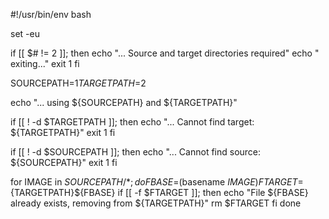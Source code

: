 #!/usr/bin/env bash

set -eu

if [[ $# != 2 ]]; then
    echo "... Source and target directories required"
    echo "    exiting..."
    exit 1
fi

SOURCEPATH=$1
TARGETPATH=$2

echo "... using ${SOURCEPATH} and ${TARGETPATH}"

if [[ ! -d $TARGETPATH ]]; then
    echo "... Cannot find target: ${TARGETPATH}"
    exit 1
fi

if [[ ! -d $SOURCEPATH ]]; then
    echo "... Cannot find source: ${SOURCEPATH}"
    exit 1
fi 

for IMAGE in $SOURCEPATH/*; do
    FBASE=$(basename $IMAGE)
    FTARGET=${TARGETPATH}${FBASE}
    if [[ -f $FTARGET ]]; then
        echo "File ${FBASE} already exists, removing from ${TARGETPATH}"
        rm $FTARGET
    fi
done
